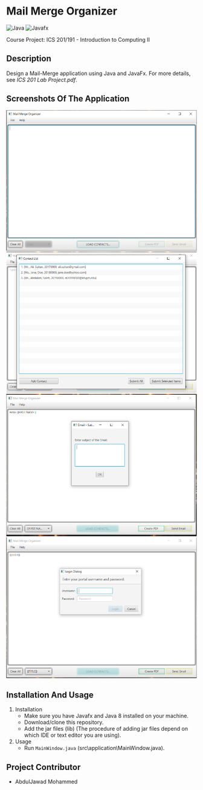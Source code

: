 # Mail Merge Organizer
  ![Java](https://img.shields.io/badge/Java-5181b8?style=flat&logo=java&logoColor=white)
  ![Javafx](https://img.shields.io/badge/-Javafx-orange?style=flat)
  
  Course Project: ICS 201/191 - Introduction to Computing II

## Description
   Design a Mail-Merge application using Java and JavaFx. For more details, see *ICS 201 Lab Project.pdf*.
  
## Screenshots Of The Application
![](images/1.PNG)
![](images/2.PNG)
![](images/3.PNG)
![](images/4.PNG)

## Installation And Usage
1. Installation
   - Make sure you have Javafx and Java 8 installed on your machine.
   - Download/clone this repository.
   - Add the jar files (lib\) (The procedure of adding jar files depend on which IDE or text editor you are using). 
2. Usage
   - Run ````MainWindow.java```` (src\application\MainWindow.java).

## Project Contributor
   - AbdulJawad Mohammed
